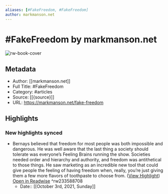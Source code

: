 ```yaml
---
aliases: [#FakeFreedom, #FakeFreedom]
author: markmanson.net
---
```

# #FakeFreedom by markmanson.net

![rw-book-cover](https://readwise-assets.s3.amazonaws.com/static/images/article3.5c705a01b476.png)

## Metadata
- Author: [[markmanson.net]]
- Full Title: #FakeFreedom
- Category: #articles
- Source: [[{source}]]
- URL: https://markmanson.net/fake-freedom

## Highlights
### New highlights synced
- Bernays believed that freedom for most people was both impossible and dangerous. He was well aware that the last thing a society should tolerate was everyone’s Feeling Brains running the show. Societies needed order and hierarchy and authority, and freedom was antithetical to those things. He saw marketing as an incredible new tool that could give people the feeling of having freedom when, really, you’re just giving them a few more flavors of toothpaste to choose from. ([View Highlight](https://instapaper.com/read/1418897049/17616625)) [Open in Readwise](https://readwise.io/open/233588708) ^rw233588708
    - Date:: [[October 3rd, 2021, Sunday]]
